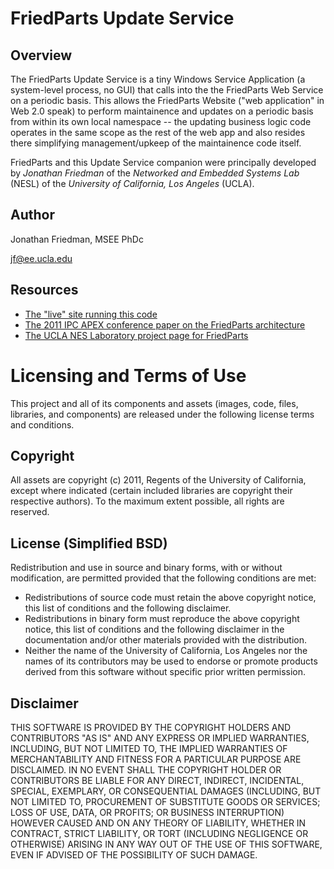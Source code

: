 FriedParts Update Service
=========================

Overview
--------

The FriedParts Update Service is a tiny Windows Service Application (a system-level process, no GUI) that calls into the the FriedParts Web Service on a periodic basis. This allows the FriedParts Website ("web application" in Web 2.0 speak) to perform maintainence and updates on a periodic basis from within its own local namespace -- the updating business logic code operates in the same scope as the rest of the web app and also resides there simplifying management/upkeep of the maintainence code itself.

FriedParts and this Update Service companion were principally developed by *Jonathan Friedman* of the *Networked and Embedded Systems Lab* (NESL) of the *University of California, Los Angeles* (UCLA). 

Author
------
Jonathan Friedman, MSEE PhDc

jf@ee.ucla.edu

Resources
---------
* [The "live" site running this code](http://friedparts.nesl.ucla.edu)
* [The 2011 IPC APEX conference paper on the FriedParts architecture](http://nesl.ee.ucla.edu/document/show/355)
* [The UCLA NES Laboratory project page for FriedParts](http://nesl.ee.ucla.edu/project/show/70)

Licensing and Terms of Use
==========================
This project and all of its components and assets (images, code, files, libraries, and components) are released under the following license terms and conditions.

Copyright
---------
All assets are copyright (c) 2011, Regents of the University of California, except where indicated (certain included libraries are copyright their respective authors). To the maximum extent possible, all rights are reserved.

License (Simplified BSD)
------------------------
Redistribution and use in source and binary forms, with or without modification, are permitted provided that the following conditions are met:

* Redistributions of source code must retain the above copyright notice, this list of conditions and the following disclaimer.
* Redistributions in binary form must reproduce the above copyright notice, this list of conditions and the following disclaimer in the documentation and/or other materials provided with the distribution.
* Neither the name of the University of California, Los Angeles nor the names of its contributors may be used to endorse or promote products derived from this software without specific prior written permission.

Disclaimer
----------
THIS SOFTWARE IS PROVIDED BY THE COPYRIGHT HOLDERS AND CONTRIBUTORS "AS IS" AND ANY EXPRESS OR IMPLIED WARRANTIES, INCLUDING, BUT NOT LIMITED TO, THE IMPLIED WARRANTIES OF MERCHANTABILITY AND FITNESS FOR A PARTICULAR PURPOSE ARE DISCLAIMED. IN NO EVENT SHALL THE COPYRIGHT HOLDER OR CONTRIBUTORS BE LIABLE FOR ANY DIRECT, INDIRECT, INCIDENTAL, SPECIAL, EXEMPLARY, OR CONSEQUENTIAL DAMAGES (INCLUDING, BUT NOT LIMITED TO, PROCUREMENT OF SUBSTITUTE GOODS OR SERVICES; LOSS OF USE, DATA, OR PROFITS; OR BUSINESS INTERRUPTION) HOWEVER CAUSED AND ON ANY THEORY OF LIABILITY, WHETHER IN CONTRACT, STRICT LIABILITY, OR TORT (INCLUDING NEGLIGENCE OR OTHERWISE) ARISING IN ANY WAY OUT OF THE USE OF THIS SOFTWARE, EVEN IF ADVISED OF THE POSSIBILITY OF SUCH DAMAGE.